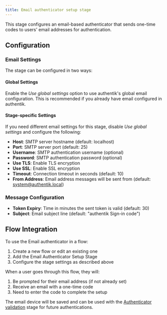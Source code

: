 ```yaml
---
title: Email authenticator setup stage
---
```


This stage configures an email-based authenticator that sends one-time codes to users' email addresses for authentication.

## Configuration

### Email Settings

The stage can be configured in two ways:

#### Global Settings

Enable the _Use global settings_ option to use authentik's global email configuration. This is recommended if you already have email configured in authentik.

#### Stage-specific Settings

If you need different email settings for this stage, disable _Use global settings_ and configure the following:

- **Host**: SMTP server hostname (default: localhost)
- **Port**: SMTP server port (default: 25)
- **Username**: SMTP authentication username (optional)
- **Password**: SMTP authentication password (optional)
- **Use TLS**: Enable TLS encryption
- **Use SSL**: Enable SSL encryption
- **Timeout**: Connection timeout in seconds (default: 10)
- **From Address**: Email address messages will be sent from (default: system@authentik.local)

### Message Configuration

- **Token Expiry**: Time in minutes the sent token is valid (default: 30)
- **Subject**: Email subject line (default: "authentik Sign-in code")

## Flow Integration

To use the Email authenticator in a flow:

1. Create a new flow or edit an existing one
2. Add the Email Authenticator Setup Stage
3. Configure the stage settings as described above

When a user goes through this flow, they will:
1. Be prompted for their email address (if not already set)
2. Receive an email with a one-time code
3. Need to enter the code to complete the setup

The email device will be saved and can be used with the [Authenticator validation](../authenticator_validate/index.md) stage for future authentications.

